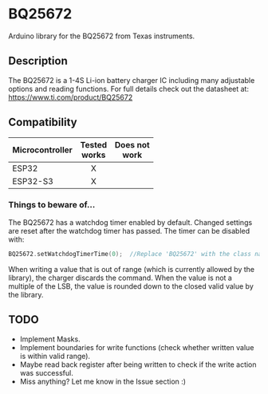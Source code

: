 # BQ25672
Arduino library for the BQ25672 from Texas instruments.

## Description
The BQ25672 is a 1-4S Li-ion battery charger IC including many adjustable options and reading functions. For full details check out the datasheet at: https://www.ti.com/product/BQ25672 

## Compatibility
| Microcontroller | Tested<br/>works | Does not<br/>work |
|:----------------|:----------------:|:-----------------:|
| ESP32           |        X         |                   |
| ESP32-S3        |        X         |                   |


### Things to beware of...
The BQ25672 has a watchdog timer enabled by default. Changed settings are reset after the watchdog timer has passed. The timer can be disabled with:

```cpp
BQ25672.setWatchdogTimerTime(0);  //Replace 'BQ25672' with the class name you defined
```

When writing a value that is out of range (which is currently allowed by the library), the charger discards the command. When the value is not a multiple of the LSB, the value is rounded down to the closed valid value by the library.

## TODO
- Implement Masks.
- Implement boundaries for write functions (check whether written value is within valid range).
- Maybe read back register after being written to check if the write action was successful.
- Miss anything? Let me know in the Issue section :)